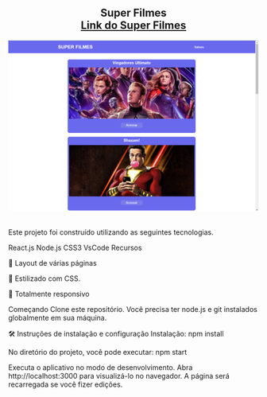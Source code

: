 <h2 align="center">
 Super Filmes<br/>
  <a href="https://superfilmesreact.netlify.app/" target="_blank">Link do Super Filmes</a>
</h2>
<div align="center">
  <img alt="Demo" src="./Images/SuperFilmes.png" />
</div>
<br/>

Este projeto foi construído utilizando as seguintes tecnologias.

React.js
Node.js
CSS3
VsCode
Recursos

📖 Layout de várias páginas

🎨 Estilizado com CSS.

📱 Totalmente responsivo

Começando
Clone este repositório. Você precisa ter node.js e git instalados globalmente em sua máquina.

🛠 Instruções de instalação e configuração
Instalação:
npm install

No diretório do projeto, você pode executar: npm start

Executa o aplicativo no modo de desenvolvimento.
Abra http://localhost:3000 para visualizá-lo no navegador.
A página será recarregada se você fizer edições.
